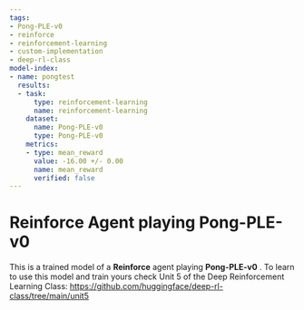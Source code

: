 ```yaml
---
tags:
- Pong-PLE-v0
- reinforce
- reinforcement-learning
- custom-implementation
- deep-rl-class
model-index:
- name: pongtest
  results:
  - task:
      type: reinforcement-learning
      name: reinforcement-learning
    dataset:
      name: Pong-PLE-v0
      type: Pong-PLE-v0
    metrics:
    - type: mean_reward
      value: -16.00 +/- 0.00
      name: mean_reward
      verified: false
---
```


  # **Reinforce** Agent playing **Pong-PLE-v0**
  This is a trained model of a **Reinforce** agent playing **Pong-PLE-v0** .
  To learn to use this model and train yours check Unit 5 of the Deep Reinforcement Learning Class: https://github.com/huggingface/deep-rl-class/tree/main/unit5
  